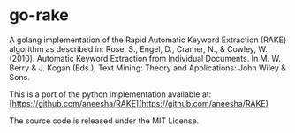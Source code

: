 # go-rake
A golang implementation of the Rapid Automatic Keyword Extraction (RAKE) algorithm as described in: Rose, S., Engel, D., Cramer, N., & Cowley, W. (2010). Automatic Keyword Extraction from Individual Documents. In M. W. Berry & J. Kogan (Eds.), Text Mining: Theory and Applications: John Wiley & Sons.

This is a port of the python implementation available at: [https://github.com/aneesha/RAKE](https://github.com/aneesha/RAKE)




The source code is released under the MIT License.
